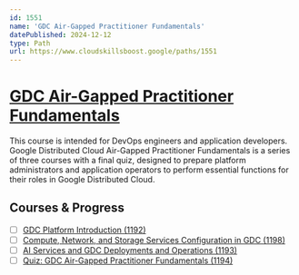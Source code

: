 ```yaml
---
id: 1551
name: 'GDC Air-Gapped Practitioner Fundamentals'
datePublished: 2024-12-12
type: Path
url: https://www.cloudskillsboost.google/paths/1551
---
```


# [GDC Air-Gapped Practitioner Fundamentals](https://www.cloudskillsboost.google/paths/1551)

This course is intended for DevOps engineers and application developers.  Google Distributed Cloud Air-Gapped Practitioner Fundamentals is a series of three courses with a final quiz, designed to prepare platform administrators and application operators to perform essential functions for their roles in Google Distributed Cloud.

## Courses & Progress

- [ ] [GDC Platform Introduction (1192)](../courses/GDC-Platform-Introduction.md)
- [ ] [Compute, Network, and Storage Services Configuration in GDC (1198)](../courses/Compute-Network-and-Storage-Services-Configuration-in-GDC.md)
- [ ] [AI Services and GDC Deployments and Operations (1193)](../courses/AI-Services-and-GDC-Deployments-and-Operations.md)
- [ ] [Quiz: GDC Air-Gapped Practitioner Fundamentals (1194)](../courses/Quiz-GDC-Air-Gapped-Practitioner-Fundamentals.md)
